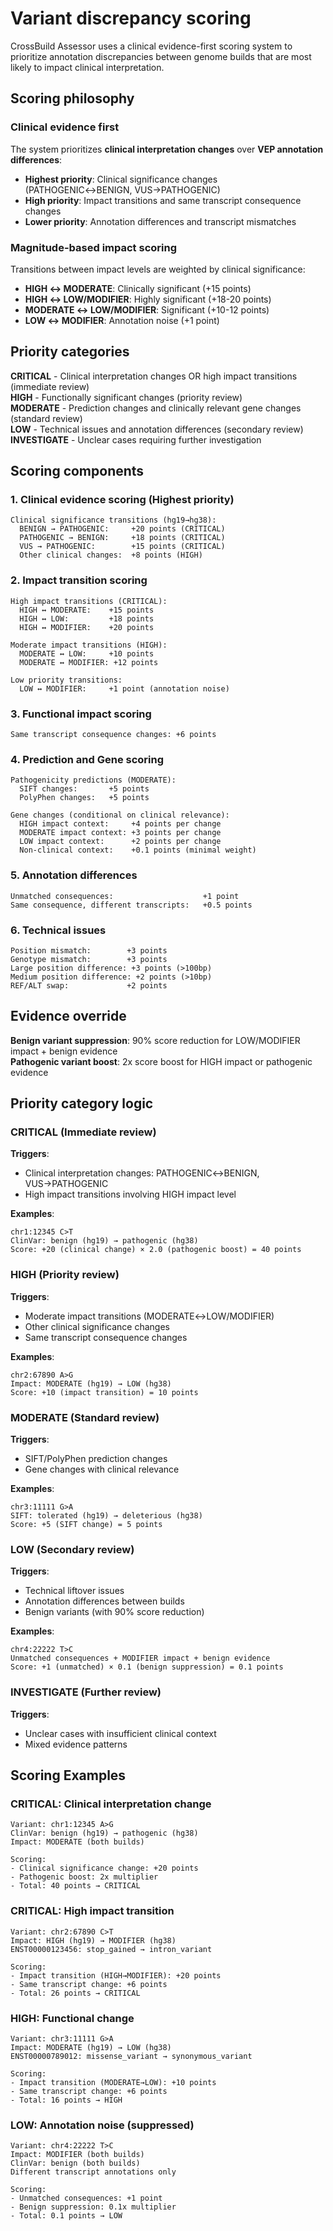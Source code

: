 # Variant discrepancy scoring

CrossBuild Assessor uses a clinical evidence-first scoring system to prioritize annotation discrepancies between genome builds that are most likely to impact clinical interpretation.

## Scoring philosophy

### Clinical evidence first
The system prioritizes **clinical interpretation changes** over **VEP annotation differences**:

- **Highest priority**: Clinical significance changes (PATHOGENIC↔BENIGN, VUS→PATHOGENIC)
- **High priority**: Impact transitions and same transcript consequence changes
- **Lower priority**: Annotation differences and transcript mismatches

### Magnitude-based impact scoring
Transitions between impact levels are weighted by clinical significance:

- **HIGH ↔ MODERATE**: Clinically significant (+15 points)
- **HIGH ↔ LOW/MODIFIER**: Highly significant (+18-20 points)  
- **MODERATE ↔ LOW/MODIFIER**: Significant (+10-12 points)
- **LOW ↔ MODIFIER**: Annotation noise (+1 point)

## Priority categories

**CRITICAL** - Clinical interpretation changes OR high impact transitions (immediate review)  
**HIGH** - Functionally significant changes (priority review)  
**MODERATE** - Prediction changes and clinically relevant gene changes (standard review)  
**LOW** - Technical issues and annotation differences (secondary review)  
**INVESTIGATE** - Unclear cases requiring further investigation

## Scoring components

### 1. Clinical evidence scoring (Highest priority)

```
Clinical significance transitions (hg19→hg38):
  BENIGN → PATHOGENIC:     +20 points (CRITICAL)
  PATHOGENIC → BENIGN:     +18 points (CRITICAL)
  VUS → PATHOGENIC:        +15 points (CRITICAL)
  Other clinical changes:  +8 points (HIGH)
```

### 2. Impact transition scoring

```
High impact transitions (CRITICAL):
  HIGH ↔ MODERATE:    +15 points
  HIGH ↔ LOW:         +18 points  
  HIGH ↔ MODIFIER:    +20 points

Moderate impact transitions (HIGH):
  MODERATE ↔ LOW:     +10 points
  MODERATE ↔ MODIFIER: +12 points

Low priority transitions:
  LOW ↔ MODIFIER:     +1 point (annotation noise)
```

### 3. Functional impact scoring 

```
Same transcript consequence changes: +6 points 
```

### 4. Prediction and Gene scoring

```
Pathogenicity predictions (MODERATE):
  SIFT changes:       +5 points
  PolyPhen changes:   +5 points

Gene changes (conditional on clinical relevance):
  HIGH impact context:     +4 points per change
  MODERATE impact context: +3 points per change
  LOW impact context:      +2 points per change
  Non-clinical context:    +0.1 points (minimal weight)
```

### 5. Annotation differences

```
Unmatched consequences:                    +1 point 
Same consequence, different transcripts:   +0.5 points 
```

### 6. Technical issues

```
Position mismatch:        +3 points
Genotype mismatch:        +3 points  
Large position difference: +3 points (>100bp)
Medium position difference: +2 points (>10bp)
REF/ALT swap:             +2 points
```

## Evidence override

**Benign variant suppression**: 90% score reduction for LOW/MODIFIER impact + benign evidence  
**Pathogenic variant boost**: 2x score boost for HIGH impact or pathogenic evidence

## Priority category logic

### CRITICAL (Immediate review)
**Triggers**:
- Clinical interpretation changes: PATHOGENIC↔BENIGN, VUS→PATHOGENIC  
- High impact transitions involving HIGH impact level

**Examples**:
```
chr1:12345 C>T
ClinVar: benign (hg19) → pathogenic (hg38)
Score: +20 (clinical change) × 2.0 (pathogenic boost) = 40 points
```

### HIGH (Priority review)
**Triggers**:
- Moderate impact transitions (MODERATE↔LOW/MODIFIER)
- Other clinical significance changes
- Same transcript consequence changes

**Examples**:
```
chr2:67890 A>G
Impact: MODERATE (hg19) → LOW (hg38)
Score: +10 (impact transition) = 10 points
```

### MODERATE (Standard review)
**Triggers**:
- SIFT/PolyPhen prediction changes
- Gene changes with clinical relevance

**Examples**:
```
chr3:11111 G>A
SIFT: tolerated (hg19) → deleterious (hg38)
Score: +5 (SIFT change) = 5 points
```

### LOW (Secondary review)
**Triggers**:
- Technical liftover issues
- Annotation differences between builds
- Benign variants (with 90% score reduction)

**Examples**:
```
chr4:22222 T>C
Unmatched consequences + MODIFIER impact + benign evidence
Score: +1 (unmatched) × 0.1 (benign suppression) = 0.1 points
```

### INVESTIGATE (Further review)
**Triggers**:
- Unclear cases with insufficient clinical context
- Mixed evidence patterns

## Scoring Examples

### CRITICAL: Clinical interpretation change
```
Variant: chr1:12345 A>G
ClinVar: benign (hg19) → pathogenic (hg38)
Impact: MODERATE (both builds)

Scoring:
- Clinical significance change: +20 points
- Pathogenic boost: 2x multiplier
- Total: 40 points → CRITICAL
```

### CRITICAL: High impact transition  
```
Variant: chr2:67890 C>T
Impact: HIGH (hg19) → MODIFIER (hg38)
ENST00000123456: stop_gained → intron_variant

Scoring:
- Impact transition (HIGH→MODIFIER): +20 points
- Same transcript change: +6 points
- Total: 26 points → CRITICAL
```

### HIGH: Functional change
```
Variant: chr3:11111 G>A
Impact: MODERATE (hg19) → LOW (hg38)
ENST00000789012: missense_variant → synonymous_variant

Scoring:
- Impact transition (MODERATE→LOW): +10 points
- Same transcript change: +6 points
- Total: 16 points → HIGH
```

### LOW: Annotation noise (suppressed)
```
Variant: chr4:22222 T>C
Impact: MODIFIER (both builds)
ClinVar: benign (both builds)
Different transcript annotations only

Scoring:
- Unmatched consequences: +1 point
- Benign suppression: 0.1x multiplier
- Total: 0.1 points → LOW
```